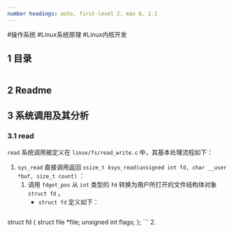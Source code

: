 ```yaml
---
number headings: auto, first-level 2, max 6, 1.1
---
```

#操作系统 #Linux系统原理 #Linux内核开发 

## 1 目录

```toc
```

## 2 Readme


## 3 系统调用及其分析

### 3.1 read

`read` 系统调用被定义在 `linux/fs/read_write.c` 中，其基本处理流程如下：
1. `sys_read` 直接调用返回 `ssize_t ksys_read(unsigned int fd, char __user *buf, size_t count)` ：
	1. 调用 `fdget_pos` 从 `int` 类型的 `fd` 转换为用户所打开的文件结构体对象 `struct fd` 。
		- `struct fd` 定义如下：
		```C
struct fd {
	struct file *file;
	unsigned int flags;
};
		```
	2. 


